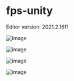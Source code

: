# fps-unity

Editor version: 2021.2.16f1

![image](https://user-images.githubusercontent.com/66317048/205673736-f373c596-cd76-41ba-926a-832ef34562e7.png)

![image](https://user-images.githubusercontent.com/66317048/205674141-15992330-c5c2-4830-a1a2-783f148a3aca.png)

![image](https://user-images.githubusercontent.com/66317048/205674270-f1f49386-3e68-4dfb-8160-f1d7476bac27.png)

![image](https://user-images.githubusercontent.com/66317048/205674412-9280a001-2315-476e-b050-e74b1ba2bc44.png)
